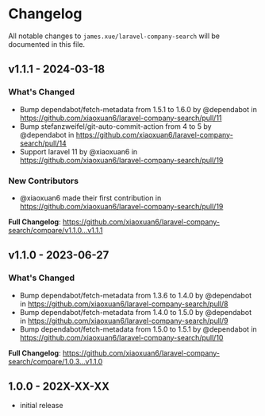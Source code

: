 # Changelog

All notable changes to `james.xue/laravel-company-search` will be documented in this file.

## v1.1.1 - 2024-03-18

### What's Changed

* Bump dependabot/fetch-metadata from 1.5.1 to 1.6.0 by @dependabot in https://github.com/xiaoxuan6/laravel-company-search/pull/11
* Bump stefanzweifel/git-auto-commit-action from 4 to 5 by @dependabot in https://github.com/xiaoxuan6/laravel-company-search/pull/14
* Support laravel 11 by @xiaoxuan6 in https://github.com/xiaoxuan6/laravel-company-search/pull/19

### New Contributors

* @xiaoxuan6 made their first contribution in https://github.com/xiaoxuan6/laravel-company-search/pull/19

**Full Changelog**: https://github.com/xiaoxuan6/laravel-company-search/compare/v1.1.0...v1.1.1

## v1.1.0 - 2023-06-27

### What's Changed

- Bump dependabot/fetch-metadata from 1.3.6 to 1.4.0 by @dependabot in https://github.com/xiaoxuan6/laravel-company-search/pull/8
- Bump dependabot/fetch-metadata from 1.4.0 to 1.5.0 by @dependabot in https://github.com/xiaoxuan6/laravel-company-search/pull/9
- Bump dependabot/fetch-metadata from 1.5.0 to 1.5.1 by @dependabot in https://github.com/xiaoxuan6/laravel-company-search/pull/10

**Full Changelog**: https://github.com/xiaoxuan6/laravel-company-search/compare/1.0.3...v1.1.0

## 1.0.0 - 202X-XX-XX

- initial release
